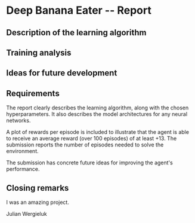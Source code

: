 # Deep Banana Eater -- Report

## Description of the learning algorithm

## Training analysis




## Ideas for future development

## Requirements

The report clearly describes the learning algorithm, along with the chosen
hyperparameters. It also describes the model architectures for any neural
networks.

A plot of rewards per episode is included to illustrate that the agent is able
to receive an average reward (over 100 episodes) of at least +13. The
submission reports the number of episodes needed to solve the environment. 

The submission has concrete future ideas for improving the agent's performance.


## Closing remarks

I was an amazing project. 

Julian Wergieluk
